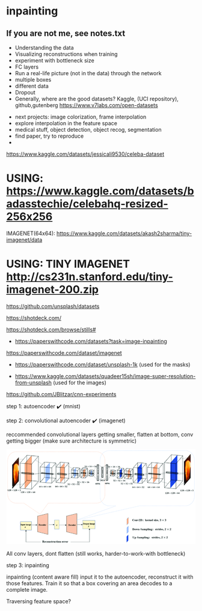 # inpainting

## If you are not me, see notes.txt

- Understanding the data
- Visualizing reconstructions when training
- experiment with bottleneck size
- FC layers
- Run a real-life picture (not in the data) through the network
- multiple boxes
- different data
- Dropout
- Generally, where are the good datasets? Kaggle, (UCI repository), github,gutenberg https://www.v7labs.com/open-datasets

* next projects: image colorization, frame interpolation
* explore interpolation in the feature space
* medical stuff, object detection, object recog, segmentation
* find paper, try to reproduce
*

https://www.kaggle.com/datasets/jessicali9530/celeba-dataset

# USING: https://www.kaggle.com/datasets/badasstechie/celebahq-resized-256x256

IMAGENET(64x64): https://www.kaggle.com/datasets/akash2sharma/tiny-imagenet/data

# USING: TINY IMAGENET http://cs231n.stanford.edu/tiny-imagenet-200.zip

https://github.com/unsplash/datasets

https://shotdeck.com/

https://shotdeck.com/browse/stills#

- https://paperswithcode.com/datasets?task=image-inpainting

https://paperswithcode.com/dataset/imagenet

- https://paperswithcode.com/dataset/unsplash-1k (used for the masks)

- https://www.kaggle.com/datasets/quadeer15sh/image-super-resolution-from-unsplash (used for the images)

https://github.com/JBlitzar/cnn-experiments

step 1: autoencoder ✔️ (mnist)

step 2: convolutional autoencoder ✔️ (imagenet)

reccommended convolutional layers getting smaller, flatten at bottom, conv getting bigger (make sure architecture is symmetric)

![image](structure.png)

All conv layers, dont flatten (still works, harder-to-work-with bottleneck)

step 3: inpainting

inpainting (content aware fill) input it to the autoencoder, reconstruct it with those features. Train it so that a box covering an area decodes to a complete image.

Traversing feature space?
